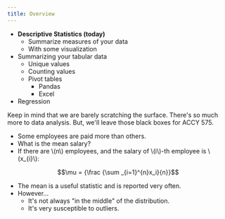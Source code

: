 ```yaml
---
title: Overview
---
```


- **Descriptive Statistics (today)**
  - Summarize measures of your data
  - With some visualization
- Summarizing your tabular data
  - Unique values
  - Counting values
  - Pivot tables
    - Pandas
    - Excel
- Regression

Keep in mind that we are barely scratching the surface. There's so much more to data analysis. But, we'll leave those black boxes for ACCY 575.

- Some employees are paid more than others.
- What is the mean salary?
- If there are \\(n\\) employees, and the salary of \\(i\\)-th employee is \\(x\_{i}\\):

$$\mu = {\frac {\sum _{i=1}^{n}x_i}{n}}$$

- The mean is a useful statistic and is reported very often.
- However...
  - It's not always "in the middle" of the distribution.
  - It's very susceptible to outliers.
